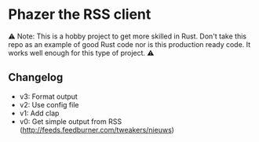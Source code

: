 # Phazer the RSS client

⚠️ Note: This is a hobby project to get more skilled in Rust. Don't take this repo as an example of good Rust code nor is this 
production ready code. It works well enough for this type of project.  ⚠️


## Changelog

- v3: Format output
- v2: Use config file
- v1: Add clap 
- v0: Get simple output from RSS (http://feeds.feedburner.com/tweakers/nieuws)
